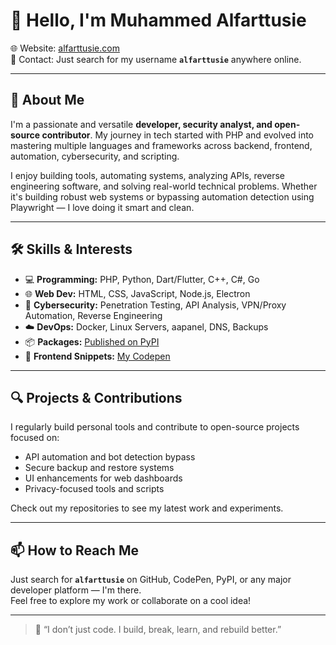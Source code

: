 # 👋 Hello, I'm Muhammed Alfarttusie

🌐 Website: [alfarttusie.com](https://alfarttusie.com)  
📧 Contact: Just search for my username **`alfarttusie`** anywhere online.

---

## 🧠 About Me

I'm a passionate and versatile **developer, security analyst, and open-source contributor**. My journey in tech started with PHP and evolved into mastering multiple languages and frameworks across backend, frontend, automation, cybersecurity, and scripting.

I enjoy building tools, automating systems, analyzing APIs, reverse engineering software, and solving real-world technical problems. Whether it's building robust web systems or bypassing automation detection using Playwright — I love doing it smart and clean.

---

## 🛠️ Skills & Interests

- 💻 **Programming:** PHP, Python, Dart/Flutter, C++, C#, Go  
- 🌐 **Web Dev:** HTML, CSS, JavaScript, Node.js, Electron  
- 🔐 **Cybersecurity:** Penetration Testing, API Analysis, VPN/Proxy Automation, Reverse Engineering  
- ☁️ **DevOps:** Docker, Linux Servers, aapanel, DNS, Backups  
- 📦 **Packages:** [Published on PyPI](https://pypi.org/user/alfarttusie/)  
- 🎨 **Frontend Snippets:** [My Codepen](https://codepen.io/alfarttusie)

---

## 🔍 Projects & Contributions

I regularly build personal tools and contribute to open-source projects focused on:

- API automation and bot detection bypass  
- Secure backup and restore systems  
- UI enhancements for web dashboards  
- Privacy-focused tools and scripts

Check out my repositories to see my latest work and experiments.

---

## 📫 How to Reach Me

Just search for **`alfarttusie`** on GitHub, CodePen, PyPI, or any major developer platform — I'm there.  
Feel free to explore my work or collaborate on a cool idea!

---

> 🚀 “I don’t just code. I build, break, learn, and rebuild better.”
